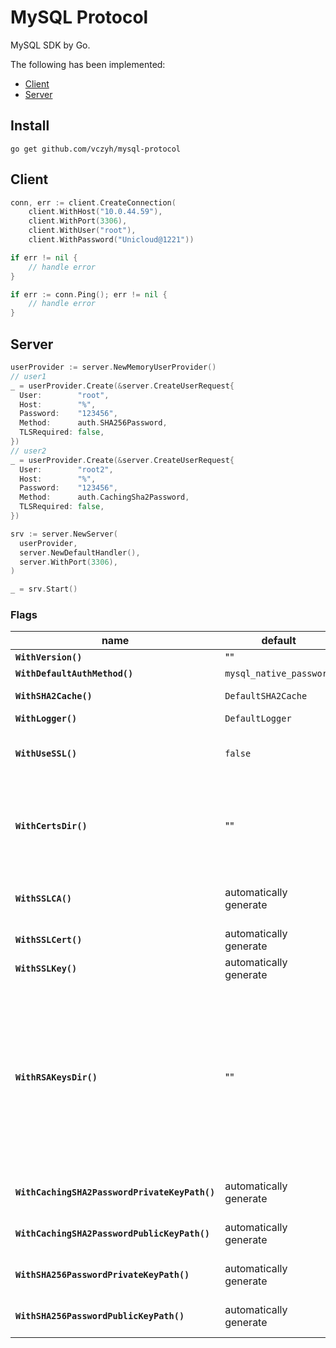 # MySQL Protocol

MySQL SDK by Go.

The following has been implemented:

- [Client](#Client)
- [Server](#Server)

## Install

```shell
go get github.com/vczyh/mysql-protocol
```

## Client

```go
conn, err := client.CreateConnection(
    client.WithHost("10.0.44.59"),
    client.WithPort(3306),
    client.WithUser("root"),
    client.WithPassword("Unicloud@1221"))

if err != nil {
	// handle error
}

if err := conn.Ping(); err != nil {
	// handle error
}
```

## Server

```go
userProvider := server.NewMemoryUserProvider()
// user1
_ = userProvider.Create(&server.CreateUserRequest{
  User:        "root",
  Host:        "%",
  Password:    "123456",
  Method:      auth.SHA256Password,
  TLSRequired: false,
})
// user2
_ = userProvider.Create(&server.CreateUserRequest{
  User:        "root2",
  Host:        "%",
  Password:    "123456",
  Method:      auth.CachingSha2Password,
  TLSRequired: false,
})

srv := server.NewServer(
  userProvider,
  server.NewDefaultHandler(),
  server.WithPort(3306),
)

_ = srv.Start()
```

### Flags

| name                        | default               | description        |
| --------------------------- | --------------------- | ------------------ |
| **`WithVersion()`**         | ""                    | Version identifier. |
| **`WithDefaultAuthMethod()`** | `mysql_native_password` | Authentication plugin. |
| **`WithSHA2Cache()`** | `DefaultSHA2Cache` | `caching_sha2_password` caching function implement. |
| **`WithLogger()`** | `DefaultLogger` | Implement of logger write all messages to. |
| **`WithUseSSL()`** | `false` | Whether to open SSL/TLS. Use automatically generated key and certificates if it's true and `WithSSLCA()` `WithSSLCert()` `WithSSLKey()`are not specified. |
| **`WithCertsDir()`** | "" | At startup, the server automatically generates server-side and client-side SSL/TLS certificate and key files, include CA certificate and key file. Default don't write them to local file system.  If `WithCertsDir()` not empty, write those files to the directory, otherwise read them instead of generating. |
| **`WithSSLCA()`** | automatically generate | The path name of the Certificate Authority (CA) certificate file in PEM format. The file contains a list of trusted SSL Certificate Authorities. |
| **`WithSSLCert()`** | automatically generate | The path name of the server SSL public key certificate file in PEM format. |
| **`WithSSLKey()`** | automatically generate | The path name of the server SSL private key file in PEM format. |
| **`WithRSAKeysDir()`** | "" | At startup, the server automatically generates private and public key. Default don't write them to local file system.  If `WithRSAKeysDir()` not empty, write those files to the directory, otherwise read them instead of generating. The key pair is used by `sha256_password` when `WithSHA256PasswordPrivateKeyPath()`  and `WithSHA256PasswordPublicKeyPath()` are not specified, or used by `caching_sha2_password` when `WithCachingSHA2PasswordPrivateKeyPath()`  and `WithCachingSHA2PasswordPublicKeyPath()`are not specified. |
| **`WithCachingSHA2PasswordPrivateKeyPath()`** | automatically generate | Its value is the path name of the RSA private key file for the `caching_sha2_password` authentication plugin. |
| **`WithCachingSHA2PasswordPublicKeyPath()`** | automatically generate | Its value is the path name of the RSA public key file for the `caching_sha2_password` authentication plugin. |
| **`WithSHA256PasswordPrivateKeyPath()`** | automatically generate | Its value is the path name of the RSA private key file for the `sha256_password` authentication plugin. |
| **`WithSHA256PasswordPublicKeyPath()`** | automatically generate | Its value is the path name of the RSA public key file for the `sha256_password` authentication plugin. |






